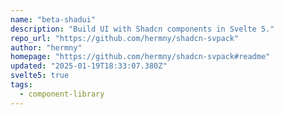 ```yaml
---
name: "beta-shadui"
description: "Build UI with Shadcn components in Svelte 5."
repo_url: "https://github.com/hermny/shadcn-svpack"
author: "hermny"
homepage: "https://github.com/hermny/shadcn-svpack#readme"
updated: "2025-01-19T18:33:07.380Z"
svelte5: true
tags: 
  - component-library
---
```

